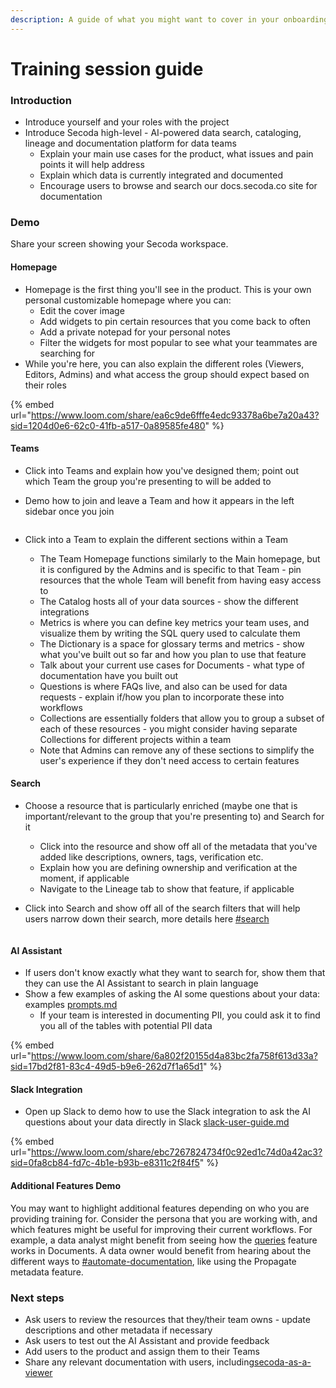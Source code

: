 ```yaml
---
description: A guide of what you might want to cover in your onboarding sessions
---
```


# Training session guide

### Introduction

* Introduce yourself and your roles with the project
* Introduce Secoda high-level - AI-powered data search, cataloging, lineage and documentation platform for data teams
  * Explain your main use cases for the product, what issues and pain points it will help address
  * Explain which data is currently integrated and documented
  * Encourage users to browse and search our docs.secoda.co site for documentation

### **Demo**

Share your screen showing your Secoda workspace.

#### Homepage

* Homepage is the first thing you'll see in the product. This is your own personal customizable homepage where you can:
  * Edit the cover image
  * Add widgets to pin certain resources that you come back to often
  * Add a private notepad for your personal notes
  * Filter the widgets for most popular to see what your teammates are searching for
* While you're here, you can also explain the different roles (Viewers, Editors, Admins) and what access the group should expect based on their roles

{% embed url="https://www.loom.com/share/ea6c9de6fffe4edc93378a6be7a20a43?sid=1204d0e6-62c0-41fb-a517-0a89585fe480" %}

#### Teams

* Click into Teams and explain how you've designed them; point out which Team the group you're presenting to will be added to
*   Demo how to join and leave a Team and how it appears in the left sidebar once you join

    <figure><img src="https://secoda-public-media-assets.s3.amazonaws.com/3f55a9a4-9d15-4f37-839a-cc46b9d97729.gif" alt=""><figcaption></figcaption></figure>
* Click into a Team to explain the different sections within a Team
  * The Team Homepage functions similarly to the Main homepage, but it is configured by the Admins and is specific to that Team - pin resources that the whole Team will benefit from having easy access to
  * The Catalog hosts all of your data sources - show the different integrations
  * Metrics is where you can define key metrics your team uses, and visualize them by writing the SQL query used to calculate them
  * The Dictionary is a space for glossary terms and metrics - show what you've built out so far and how you plan to use that feature
  * Talk about your current use cases for Documents - what type of documentation have you built out
  * Questions is where FAQs live, and also can be used for data requests - explain if/how you plan to incorporate these into workflows
  * Collections are essentially folders that allow you to group a subset of each of these resources - you might consider having separate Collections for different projects within a team
  * Note that Admins can remove any of these sections to simplify the user's experience if they don't need access to certain features

#### Search

* Choose a resource that is particularly enriched (maybe one that is important/relevant to the group that you're presenting to) and Search for it
  * Click into the resource and show off all of the metadata that you've added like descriptions, owners, tags, verification etc.
  * Explain how you are defining ownership and verification at the moment, if applicable
  * Navigate to the Lineage tab to show that feature, if applicable
*   Click into Search and show off all of the search filters that will help users narrow down their search, more details here [#search](training-session-guide.md#search "mention")

    <figure><img src="https://secoda-public-media-assets.s3.amazonaws.com/f89bc6c1-9ddf-4518-ab4d-f652e45d65f7.gif" alt=""><figcaption></figcaption></figure>

#### AI Assistant

* If users don't know exactly what they want to search for, show them that they can use the AI Assistant to search in plain language
* Show a few examples of asking the AI some questions about your data: examples [prompts.md](../../../features/ai-assistant/prompts.md "mention")
  * If your team is interested in documenting PII, you could ask it to find you all of the tables with potential PII data

{% embed url="https://www.loom.com/share/6a802f20155d4a83bc2fa758f613d33a?sid=17bd2f81-83c4-49d5-b9e6-262d7f1a65d1" %}

#### Slack Integration

* Open up Slack to demo how to use the Slack integration to ask the AI questions about your data directly in Slack [slack-user-guide.md](../../../integrations/productivity-tools/slack-connection/slack-user-guide.md "mention")

{% embed url="https://www.loom.com/share/ebc7267824734f0c92ed1c74d0a42ac3?sid=0fa8cb84-fd7c-4b1e-b93b-e8311c2f84f5" %}

#### Additional Features Demo

You may want to highlight additional features depending on who you are providing training for. Consider the persona that you are working with, and which features might be useful for improving their current workflows. For example, a data analyst might benefit from seeing how the [queries](../../../features/queries/ "mention") feature works in Documents. A data owner would benefit from hearing about the different ways to [#automate-documentation](../../../best-practices/best-practices-for-setting-up-your-workspace.md#automate-documentation "mention"), like using the Propagate metadata feature.

### Next steps

* Ask users to review the resources that they/their team owns - update descriptions and other metadata if necessary
* Ask users to test out the AI Assistant and provide feedback
* Add users to the product and assign them to their Teams
* Share any relevant documentation with users, including[secoda-as-a-viewer](../../../getting-started/secoda-as-a-viewer/ "mention")
